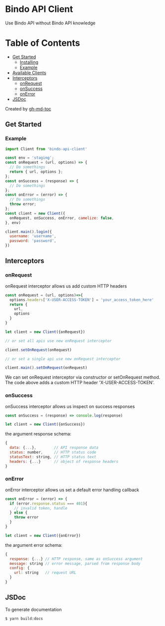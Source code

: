 # Bindo API Client

Use Bindo API without Bindo API knowledge

Table of Contents
=================

* [Get Started](#get-started)
    * [Installing](#installing)
    * [Example](#example)
* [Available Clients](#available-clients)
* [Interceptors](#interceptors)
    * [onRequest](#onrequest)
    * [onSuccess](#onsuccess)
    * [onError](#onerror)
* [JSDoc](#jsdoc)

Created by [gh-md-toc](https://github.com/ekalinin/github-markdown-toc)

## Get Started


### Example

``` javascript
import Client from 'bindo-api-client'

const env = 'staging';
const onRequest = (url, options) => {
  // Do somethings
  return { url, options };
};
const onSuccess = (response) => {
  // Do somethings
};
const onError = (error) => {
  // Do somethings
  throw error;
};
const client = new Client({
  onRequest, onSuccess, onError, camelize: false,
}, env)

client.main().login({
  username: 'username',
  password: 'password',
})
```

## Interceptors

### onRequest

onRequest interceptor allows us add custom HTTP headers

``` javascript
const onRequest = (url, options)=>{
  options.headers['X-USER-ACCESS-TOKEN'] = 'your_access_token_here'
  return {
    url,
    options
  }
}

let client = new Client({onRequest})

// or set all apis use new onRequest interceptor

client.setOnRequest(onRequest)

// or set a single api use new onRequest interceptor

client.main().setOnRequest(onRequest)
```

We can set onRequest interceptor via constructor or setOnRequest method. The code above adds a custom HTTP header 'X-USER-ACCESS-TOKEN'.

### onSuccess

onSuccess interceptor allows us inspect on success responses

``` javascript
const onSuccess = (response) => console.log(response)

let client = new Client({onSuccess})
```

the argument response schema:

``` javascript
{
  data: {...},        // API response data
  status: number,     // HTTP status code
  statusText: string, // HTTP status text
  headers: {...}      // object of response headers
}
```

### onError

onError interceptor allows us set a default error handling callback

``` javascript
const onError = (error) => {
  if (error.response.status === 401){
    // invalid token, handle
  } else {
    throw error
  }
}

let client = new Client({onError})
```

the argument error schema:

``` javascript
{
  response: {...} // HTTP response, same as onSuccess argument
  message: string // error message, parsed from response body
  config: {
    url: string   // request URL
  }
}
```

## JSDoc

To generate documentation

```
$ yarn build:docs
```
